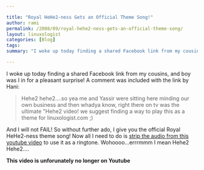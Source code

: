 ```yaml
---

title: "Royal HeHe2-ness Gets an Official Theme Song!"
author: rami
permalink: /2008/09/royal-hehe2-ness-gets-an-official-theme-song/
layout: linuxologist
categories: [Blog]
tags: 
summary: "I woke up today finding a shared Facebook link from my cousins, and boy was I in for a pleasant surprise! A comment was included with the link by Hani:"

---
```


I woke up today finding a shared Facebook link from my cousins, and boy was I in for a pleasant surprise! A comment was included with the link by Hani:

> Hehe2 hehe2....so yea me and Yassir were sitting here minding our own business and then whadya know, right there on tv was the ultimate "Hehe2 video! we suggest finding a way to play this as a theme for linuxologist.com ;)

And I will not FAIL! So without further ado, I give you the official Royal HeHe2-ness theme song! Now all I need to do is [strip the audio from this youtube video](/2008/03/10/downloading-music-the-1337-way) to use it as a ringtone. Wohoooo...errrmmm I mean Hehe2 Hehe2....
  
**This video is unforunately no longer on Youtube**
